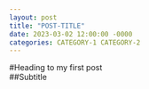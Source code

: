 ```yaml
---
layout: post
title: "POST-TITLE"
date: 2023-03-02 12:00:00 -0000
categories: CATEGORY-1 CATEGORY-2
---
```


#Heading to my first post  
##Subtitle
